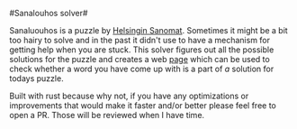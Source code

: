#Sanalouhos solver#

Sanaluouhos is a puzzle by [Helsingin Sanomat](https://hs.fi/pelit/sanalouhos).
Sometimes it might be a bit too hairy to solve and in the past it didn't use to have a mechanism for getting help when you are stuck.
This solver figures out all the possible solutions for the puzzle and creates a web [page](https://kaakock.github.io/sanalouhos) which can be used to check whether a word you have come up with is a part of _a_ solution for todays puzzle.

Built with rust because why not, if you have any optimizations or improvements that would make it faster and/or better please feel free to open a PR. Those will be reviewed when I have time.

